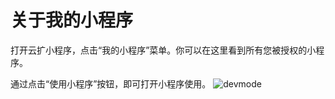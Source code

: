 # 关于我的小程序

打开云扩小程序，点击“我的小程序”菜单。你可以在这里看到所有您被授权的小程序。

通过点击“使用小程序”按钮，即可打开小程序使用。
![devmode](https://docimages.blob.core.chinacloudapi.cn/images/Kris/Apps/usepanel20201120.png)
